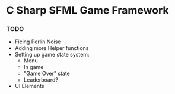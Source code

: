 # C Sharp SFML Game Framework  
  
### TODO  
* Ficing Perlin Noise
* Adding more Helper functions
* Setting up game state system:
  * Menu
  * In game
  * "Game Over" state
  * Leaderboard?
* UI Elements
